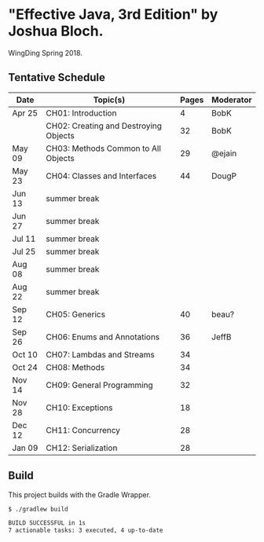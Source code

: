 # "Effective Java, 3rd Edition" by Joshua Bloch.

WingDing Spring 2018.

## Tentative Schedule

| Date   | Topic(s)                                | Pages | Moderator |
|--------|-----------------------------------------|-------|-----------|
| Apr 25 | CH01:  Introduction                     |    4  | BobK      |
|        | CH02:  Creating and Destroying Objects  |   32  | BobK      |
| May 09 | CH03:  Methods Common to All Objects    |   29  | @ejain    |
| May 23 | CH04:  Classes and Interfaces           |   44  | DougP     |
| Jun 13 | summer break                            |       |           |
| Jun 27 | summer break                            |       |           |
| Jul 11 | summer break                            |       |           |
| Jul 25 | summer break                            |       |           |
| Aug 08 | summer break                            |       |           |
| Aug 22 | summer break                            |       |           |
| Sep 12 | CH05:  Generics                         |   40  | beau?     |
| Sep 26 | CH06:  Enums and Annotations            |   36  | JeffB     |
| Oct 10 | CH07:  Lambdas and Streams              |   34  |           |
| Oct 24 | CH08:  Methods                          |   34  |           |
| Nov 14 | CH09:  General Programming              |   32  |           |
| Nov 28 | CH10:  Exceptions                       |   18  |           |
| Dec 12 | CH11:  Concurrency                      |   28  |           |
| Jan 09 | CH12:  Serialization                    |   28  |           |

## Build

This project builds with the Gradle Wrapper.

```bash
$ ./gradlew build

BUILD SUCCESSFUL in 1s
7 actionable tasks: 3 executed, 4 up-to-date
```

